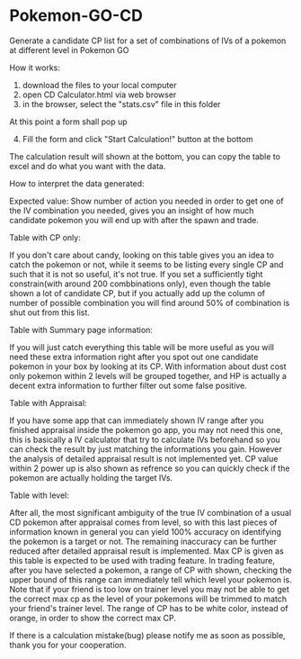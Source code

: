 # Pokemon-GO-CD
Generate a candidate CP list for a set of combinations of IVs of a pokemon at different level in Pokemon GO

How it works:
1. download the files to your local computer
2. open CD Calculator.html via web browser
3. in the browser, select the "stats.csv" file in this folder

At this point a form shall pop up

4. Fill the form and click "Start Calculation!" button at the bottom

The calculation result will shown at the bottom, you can copy the table to excel and do what you want with the data.

How to interpret the data generated:

Expected value: Show number of action you needed in order to get one of the IV combination you needed, gives you an insight of how much candidate pokemon you will end up with after the spawn and trade.

Table with CP only:

If you don't care about candy, looking on this table gives you an idea to catch the pokemon or not, while it seems to be listing every single CP and such that it is not so useful, it's not true. If you set a sufficiently tight constrain(with around 200 combbinations only), even though the table shown a lot of candidate CP, but if you actually add up the column of number of possible combination you will find around 50% of combination is shut out from this list.

Table with Summary page information:

If you will just catch everything this table will be more useful as you will need these extra information right after you spot out one candidate pokemon in your box by looking at its CP. With information about dust cost only pokemon within 2 levels will be grouped together, and HP is actually a decent extra information to further filter out some false positive. 

Table with Appraisal:

If you have some app that can immediately shown IV range after you finished appraisal inside the pokemon go app, you may not need this one, this is basically a IV calculator that try to calculate IVs beforehand so you can check the result by just matching the informations you gain. However the analysis of detailed appraisal result is not implemented yet.
CP value within 2 power up is also shown as refrence so you can quickly check if the pokemon are actually holding the target IVs.

Table with level:

After all, the most significant ambiguity of the true IV combination of a usual CD pokemon after appraisal comes from level, so with this last pieces of information known in general you can yield 100% accuracy on identifying the pokemon is a target or not. The remaining inaccuracy can be further reduced after detailed appraisal result is implemented.
Max CP is given as this table is expected to be used with trading feature. In trading feature, after you have selected a pokemon, a range of CP with shown, checking the upper bound of this range can immediately tell which level your pokemon is. Note that if your friend is too low on trainer level you may not be able to get the correct max cp as the level of your pokemons will be trimmed to match your friend's trainer level. The range of CP has to be white color, instead of orange, in order to show the correct max CP.

If there is a calculation mistake(bug) please notify me as soon as possible, thank you for your cooperation.
